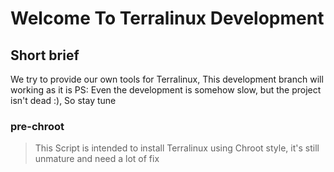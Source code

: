 # Welcome To Terralinux Development #

## Short brief ##

We try to provide our own tools for Terralinux, This development branch will working as it is
PS: Even the development is somehow slow, but the project isn't dead :), So stay tune

### pre-chroot ###
> This Script is intended to install Terralinux using Chroot style, it's still unmature and need a lot of fix

